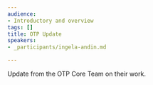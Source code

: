 ```yaml
---
audience:
- Introductory and overview
tags: []
title: OTP Update
speakers:
- _participants/ingela-andin.md

---
```

Update from the OTP Core Team on their work.

